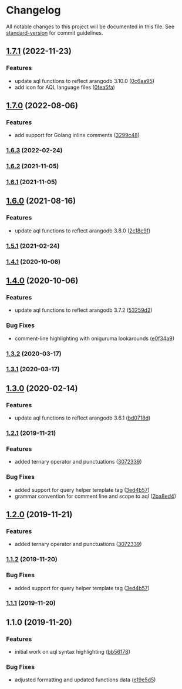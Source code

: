 # Changelog

All notable changes to this project will be documented in this file. See [standard-version](https://github.com/conventional-changelog/standard-version) for commit guidelines.

## [1.7.1](https://github.com/monotykamary/vscode-aql/compare/v1.6.3...v1.7.1) (2022-11-23)


### Features

* update aql functions to reflect arangodb 3.10.0 ([0c6aa95](https://github.com/monotykamary/vscode-aql/commit/0c6aa950418ace4a8ad6710669120c42c8ee8ba3))
* add icon for AQL language files ([0fea5fa](https://github.com/monotykamary/vscode-aql/commit/0fea5fa57b86995f343ccbf7546967bd8360e511))

## [1.7.0](https://github.com/monotykamary/vscode-aql/compare/v1.6.3...v1.7.0) (2022-08-06)


### Features

* add support for Golang inline comments ([3299c48](https://github.com/monotykamary/vscode-aql/commit/3299c481a2f00e497c80f1932383451dc88c34f6))

### [1.6.3](https://github.com/monotykamary/vscode-aql/compare/v1.6.2...v1.6.3) (2022-02-24)

### [1.6.2](https://github.com/monotykamary/vscode-aql/compare/v1.6.1...v1.6.2) (2021-11-05)

### [1.6.1](https://github.com/monotykamary/vscode-aql/compare/v1.6.0...v1.6.1) (2021-11-05)

## [1.6.0](https://github.com/monotykamary/vscode-aql/compare/v1.5.1...v1.6.0) (2021-08-16)


### Features

* update aql functions to reflect arangodb 3.8.0 ([2c18c9f](https://github.com/monotykamary/vscode-aql/commit/2c18c9fe026200c037a569a07bfa417d1d6ddf95))

### [1.5.1](https://github.com/monotykamary/vscode-aql/compare/v1.5.0...v1.5.1) (2021-02-24)

### [1.4.1](https://github.com/monotykamary/vscode-aql/compare/v1.4.0...v1.4.1) (2020-10-06)

## [1.4.0](https://github.com/monotykamary/vscode-aql/compare/v1.3.2...v1.4.0) (2020-10-06)


### Features

* update aql functions to reflect arangodb 3.7.2 ([53259d2](https://github.com/monotykamary/vscode-aql/commit/53259d2c9cdfe191b173b8b4aea5438e25ffd2bc))


### Bug Fixes

* comment-line highlighting with oniguruma lookarounds ([e0f34a9](https://github.com/monotykamary/vscode-aql/commit/e0f34a92c4ff7dd159d064207c2dbcb3eb2447f4))

### [1.3.2](https://github.com/monotykamary/vscode-aql/compare/v1.3.1...v1.3.2) (2020-03-17)

### [1.3.1](https://github.com/monotykamary/vscode-aql/compare/v1.3.0...v1.3.1) (2020-03-17)

## [1.3.0](https://github.com/monotykamary/vscode-aql/compare/v1.2.1...v1.3.0) (2020-02-14)


### Features

* update aql functions to reflect arangodb 3.6.1 ([bd0718d](https://github.com/monotykamary/vscode-aql/commit/bd0718de8357296f9ec4faf69a4805fba8eab021))

### [1.2.1](https://github.com/monotykamary/vscode-aql/compare/v1.1.0...v1.2.1) (2019-11-21)


### Features

* added ternary operator and punctuations ([3072339](https://github.com/monotykamary/vscode-aql/commit/3072339bdbe22130c32b69088944f70170dde82e))


### Bug Fixes

* added support for query helper template tag ([3ed4b57](https://github.com/monotykamary/vscode-aql/commit/3ed4b5702e5bceb4d66c3cce88f321edc246eb6b))
* grammar convention for comment line and scope to aql ([2ba8ed4](https://github.com/monotykamary/vscode-aql/commit/2ba8ed47c10b450f1b5657d9306c83092d0e5bb6))

## [1.2.0](https://github.com/monotykamary/vscode-aql/compare/v1.1.2...v1.2.0) (2019-11-21)


### Features

* added ternary operator and punctuations ([3072339](https://github.com/monotykamary/vscode-aql/commit/3072339bdbe22130c32b69088944f70170dde82e))


### [1.1.2](https://github.com/monotykamary/vscode-aql/compare/v1.1.0...v1.1.2) (2019-11-20)


### Bug Fixes

* added support for query helper template tag ([3ed4b57](https://github.com/monotykamary/vscode-aql/commit/3ed4b5702e5bceb4d66c3cce88f321edc246eb6b))

### [1.1.1](https://github.com/monotykamary/vscode-aql/compare/v1.1.0...v1.1.1) (2019-11-20)

## 1.1.0 (2019-11-20)


### Features

* initial work on aql syntax highlighting ([bb56178](https://github.com/monotykamary/vscode-aql/commit/bb56178bf212c5b2891b9f75f53386ce69190334))


### Bug Fixes

* adjusted formatting and updated functions data ([e19e5d5](https://github.com/monotykamary/vscode-aql/commit/e19e5d52aaa1d1bb97afc839f77172f99d1d4cf9))
